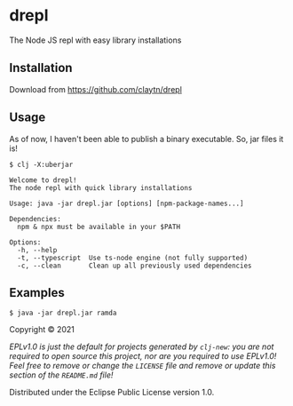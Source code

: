 # drepl

The Node JS repl with easy library installations

## Installation

Download from https://github.com/claytn/drepl

## Usage

As of now, I haven't been able to publish a binary executable. So, jar files it is!

    $ clj -X:uberjar

```
Welcome to drepl!
The node repl with quick library installations

Usage: java -jar drepl.jar [options] [npm-package-names...]

Dependencies:
  npm & npx must be available in your $PATH

Options:
  -h, --help
  -t, --typescript  Use ts-node engine (not fully supported)
  -c, --clean       Clean up all previously used dependencies
```

## Examples

    $ java -jar drepl.jar ramda

Copyright © 2021

_EPLv1.0 is just the default for projects generated by `clj-new`: you are not_
_required to open source this project, nor are you required to use EPLv1.0!_
_Feel free to remove or change the `LICENSE` file and remove or update this_
_section of the `README.md` file!_

Distributed under the Eclipse Public License version 1.0.
